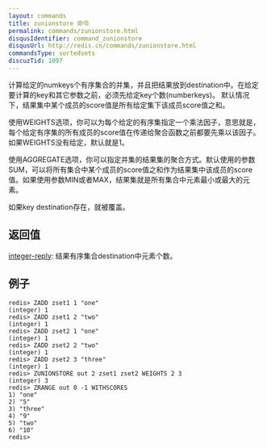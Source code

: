 ```yaml
---
layout: commands
title: zunionstore 命令
permalink: commands/zunionstore.html
disqusIdentifier: command_zunionstore
disqusUrl: http://redis.cn/commands/zunionstore.html
commandsType: sortedsets
discuzTid: 1097
---
```


计算给定的numkeys个有序集合的并集，并且把结果放到destination中。在给定要计算的key和其它参数之前，必须先给定key个数(numberkeys)。 默认情况下，结果集中某个成员的score值是所有给定集下该成员score值之和。

使用WEIGHTS选项，你可以为每个给定的有序集指定一个乘法因子，意思就是，每个给定有序集的所有成员的score值在传递给聚合函数之前都要先乘以该因子。如果WEIGHTS没有给定，默认就是1。

使用AGGREGATE选项，你可以指定并集的结果集的聚合方式。默认使用的参数SUM，可以将所有集合中某个成员的score值之和作为结果集中该成员的score值。如果使用参数MIN或者MAX，结果集就是所有集合中元素最小或最大的元素。

如果key destination存在，就被覆盖。

## 返回值

[integer-reply](/topics/protocol#integer-reply): 结果有序集合destination中元素个数。

## 例子

	redis> ZADD zset1 1 "one"
	(integer) 1
	redis> ZADD zset1 2 "two"
	(integer) 1
	redis> ZADD zset2 1 "one"
	(integer) 1
	redis> ZADD zset2 2 "two"
	(integer) 1
	redis> ZADD zset2 3 "three"
	(integer) 1
	redis> ZUNIONSTORE out 2 zset1 zset2 WEIGHTS 2 3
	(integer) 3
	redis> ZRANGE out 0 -1 WITHSCORES
	1) "one"
	2) "5"
	3) "three"
	4) "9"
	5) "two"
	6) "10"
	redis> 
